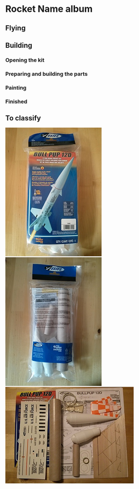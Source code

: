 # Rocket Name album

## Flying

## Building

### Opening the kit

### Preparing and building the parts

### Painting

### Finished

## To classify

![01_unopened_kit_front_small.jpg](./images/01_unopened_kit_front_small.jpg)
![02_unopened_kit_back_small.jpg](./images/02_unopened_kit_back_small.jpg)
![03_opened_kit_overview_small.jpg](./images/03_opened_kit_overview_small.jpg)

